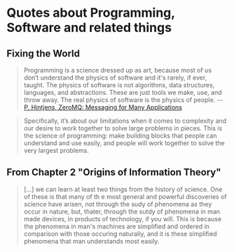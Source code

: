 # Quotes about Programming, Software and related things

## Fixing the World

> Programming is a science dressed up as art, because most of us don’t
> understand the physics of software and it's rarely, if ever, taught. The
> physics of software is not algorithms, data structures, languages, and
> abstractions. These are just tools we make, use, and throw away. The real
> physics of software is the physics of people. -- [P. Hintjens, ZeroMQ: Messaging for Many Applications](https://www.oreilly.com/library/view/zeromq/9781449334437/)

> Specifically, it’s about our limitations when it comes to complexity and our
> desire to work together to solve large problems in pieces. This is the
> science of programming: make building blocks that people can understand and
> use easily, and people will work together to solve the very largest problems.

## From Chapter 2 "Origins of Information Theory"

> [...] we can learn at least two things from the history of science. One of
> these is that many of th e most general and powerful discoveries of
science have arisen, not through the sudy of phenomena as they occur in nature,
but, thater, through the sutdy of phenomena in man made devices, in products of
technology, if you will. This is because the phenomena in man's machines are
simplified and ordered in comparison with those occuring naturally, and it is
these simplified phenomena that man understands most easily.
